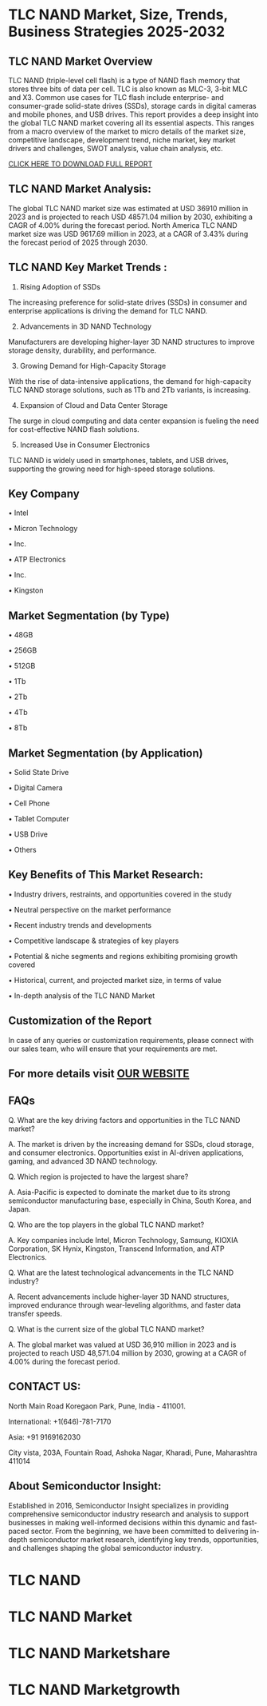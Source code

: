 TLC NAND Market, Size, Trends, Business Strategies 2025-2032
=
TLC NAND Market Overview
-
TLC NAND (triple-level cell flash) is a type of NAND flash memory that stores three bits of data per cell. TLC is also known as MLC-3, 3-bit MLC and X3. Common use cases for TLC flash include enterprise- and consumer-grade solid-state drives (SSDs), storage cards in digital cameras and mobile phones, and USB drives.
This report provides a deep insight into the global TLC NAND market covering all its essential aspects. This ranges from a macro overview of the market to micro details of the market size, competitive landscape, development trend, niche market, key market drivers and challenges, SWOT analysis, value chain analysis, etc.

[CLICK HERE TO DOWNLOAD FULL REPORT](https://semiconductorinsight.com/report/tlc-nand-market/)

TLC NAND Market Analysis:
-
The global TLC NAND market size was estimated at USD 36910 million in 2023 and is projected to reach USD 48571.04 million by 2030, exhibiting a CAGR of 4.00% during the forecast period.
North America TLC NAND market size was USD 9617.69 million in 2023, at a CAGR of 3.43% during the forecast period of 2025 through 2030.

TLC NAND Key Market Trends  :
-
1.	Rising Adoption of SSDs

The increasing preference for solid-state drives (SSDs) in consumer and enterprise applications is driving the demand for TLC NAND.

2.	Advancements in 3D NAND Technology

Manufacturers are developing higher-layer 3D NAND structures to improve storage density, durability, and performance.

3.	Growing Demand for High-Capacity Storage

With the rise of data-intensive applications, the demand for high-capacity TLC NAND storage solutions, such as 1Tb and 2Tb variants, is increasing.

4.	Expansion of Cloud and Data Center Storage

The surge in cloud computing and data center expansion is fueling the need for cost-effective NAND flash solutions.

5.	Increased Use in Consumer Electronics

TLC NAND is widely used in smartphones, tablets, and USB drives, supporting the growing need for high-speed storage solutions.

Key Company
-
•	Intel

•	Micron Technology

•	Inc.

•	ATP Electronics

•	Inc.

•	Kingston

Market Segmentation (by Type)
-
•	48GB

•	256GB

•	512GB

•	1Tb

•	2Tb

•	4Tb

•	8Tb

Market Segmentation (by Application)
-
•	Solid State Drive

•	Digital Camera

•	Cell Phone

•	Tablet Computer

•	USB Drive

•	Others

Key Benefits of This Market Research:
-
•	Industry drivers, restraints, and opportunities covered in the study

•	Neutral perspective on the market performance

•	Recent industry trends and developments

•	Competitive landscape & strategies of key players

•	Potential & niche segments and regions exhibiting promising growth covered

•	Historical, current, and projected market size, in terms of value

•	In-depth analysis of the TLC NAND Market

Customization of the Report
-
In case of any queries or customization requirements, please connect with our sales team, who will ensure that your requirements are met.

For more details visit [OUR WEBSITE](https://semiconductorinsight.com/report/tlc-nand-market/)
-
FAQs
-
Q. What are the key driving factors and opportunities in the TLC NAND market?

A. The market is driven by the increasing demand for SSDs, cloud storage, and consumer electronics. Opportunities exist in AI-driven applications, gaming, and advanced 3D NAND technology.

Q. Which region is projected to have the largest share?

A. Asia-Pacific is expected to dominate the market due to its strong semiconductor manufacturing base, especially in China, South Korea, and Japan.

Q. Who are the top players in the global TLC NAND market?

A. Key companies include Intel, Micron Technology, Samsung, KIOXIA Corporation, SK Hynix, Kingston, Transcend Information, and ATP Electronics.

Q. What are the latest technological advancements in the TLC NAND industry?

A. Recent advancements include higher-layer 3D NAND structures, improved endurance through wear-leveling algorithms, and faster data transfer speeds.

Q. What is the current size of the global TLC NAND market?

A. The global market was valued at USD 36,910 million in 2023 and is projected to reach USD 48,571.04 million by 2030, growing at a CAGR of 4.00% during the forecast period.

CONTACT US:
-
North Main Road Koregaon Park, Pune, India - 411001.

International: +1(646)-781-7170

Asia: +91 9169162030

City vista, 203A, Fountain Road, Ashoka Nagar, Kharadi, Pune, Maharashtra 411014

About Semiconductor Insight:
-
Established in 2016, Semiconductor Insight specializes in providing comprehensive semiconductor industry research and analysis to support businesses in making well-informed decisions within this dynamic and fast-paced sector. From the beginning, we have been committed to delivering in-depth semiconductor market research, identifying key trends, opportunities, and challenges shaping the global semiconductor industry.

# TLC NAND 

# TLC NAND Market

# TLC NAND Marketshare

# TLC NAND Marketgrowth


